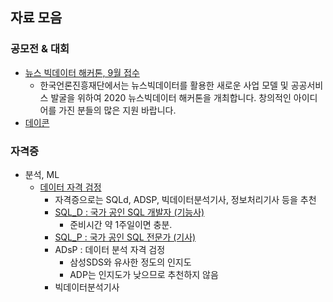 ## 자료 모음

### 공모전 & 대회
- [뉴스 빅데이터 해커톤, 9월 접수](http://www.jweek.or.kr/newsbigdata/#)
    - 한국언론진흥재단에서는 뉴스빅데이터를 활용한 새로운 사업 모델 및 공공서비스 발굴을 위하여 2020 뉴스빅데이터 해커톤을 개최합니다. 창의적인 아이디어를 가진 분들의 많은 지원 바랍니다.
- [데이콘](dacon.io)

### 자격증
- 분석, ML
    - [데이터 자격 검정](https://www.dataq.or.kr/www/main.do)
        - 자격증으로는 SQLd, ADSP, 빅데이터분석기사, 정보처리기사 등을 추천
        - [SQL_D : 국가 공인 SQL 개발자 (기능사)](https://www.dataq.or.kr/www/sub/a_03.do)
            - 준비시간 약 1주일이면 충분.
        - [SQL_P : 국가 공인 SQL 전문가 (기사)](https://www.dataq.or.kr/www/sub/a_04.do)
        - ADsP : 데이터 분석 자격 검정
            - 삼성SDS와 유사한 정도의 인지도
            - ADP는 인지도가 낮으므로 추천하지 않음
        - 빅데이터분석기사
